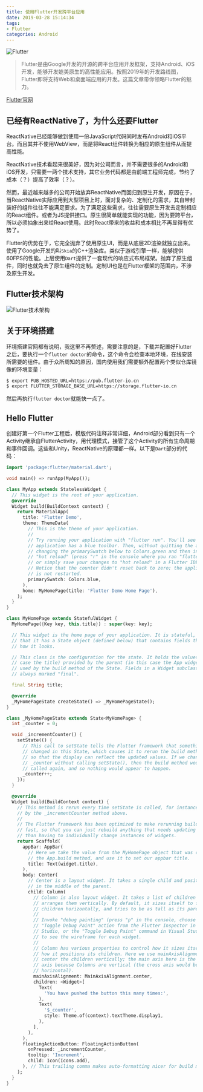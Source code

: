 ```yaml
---
title: 使用Flutter开发跨平台应用
date: 2019-03-28 15:14:34
tags:
- Flutter
categories: Android
---
```


![Flutter](https://flutter-io.cn/assets/flutter-lockup-4cb0ee072ab312e59784d9fbf4fb7ad42688a7fdaea1270ccf6bbf4f34b7e03f.svg)

> Flutter是由Google开发的开源的跨平台应用开发框架，支持Android、iOS开发，能够开发媲美原生的高性能应用。按照2019年的开发路线图，Flutter即将支持Web和桌面端应用的开发。这篇文章带你领略Flutter的魅力。


<!--more-->

[Flutter官网](https://flutter.dev/ "Flutter官网")


## 已经有ReactNative了，为什么还要Flutter

ReactNative已经能够做到使用一份JavaScript代码同时发布Android和iOS平台。而且其并不使用WebView，而是将React组件转换为相应的原生组件从而提高性能。

ReactNative技术看起来很美好，因为对公司而言，并不需要很多的Android和iOS开发，只需要一两个技术支持，其它业务代码都是由前端工程师完成，节约了成本（？）提高了效率（？）。

然而，最近越来越多的公司开始放弃ReactNative而回归到原生开发，原因在于，当ReactNative实际应用到大型项目上时，面对复杂的、定制化的需求，其自带封装好的组件往往不能满足要求。为了满足这些需求，往往需要原生开发去定制相应的React组件。或者为JS提供接口。原生很简单就能实现的功能，因为要跨平台，所以必须抽象出来给React使用。此时React带来的收益和成本相比不再显得有优势了。

Flutter的优势在于，它完全抛弃了使用原生UI，而是从底层2D渲染就独立出来。使用了Google开发的叫`Skia`的C++渲染库。类似于游戏引擎一样，能够提供60FPS的性能。上层使用`Dart`提供了一套现代的响应式布局框架。抛弃了原生组件，同时也就免去了原生组件的定制。定制UI也是在Flutter框架的范围内，不涉及原生开发。

## Flutter技术架构

![Flutter技术架构](https://flutter-io.cn/images/whatisflutter/diagram-layercake.svg)

## 关于环境搭建

环境搭建官网都有说明，我这里不再赘述，需要注意的是，下载并配置好Flutter之后，要执行一个`flutter doctor`的命令，这个命令会检查本地环境，在线安装所需要的组件。由于众所周知的原因，国内使用我们需要额外配置两个类似仓库镜像的环境变量：

```bash
$ export PUB_HOSTED_URL=https://pub.flutter-io.cn
$ export FLUTTER_STORAGE_BASE_URL=https://storage.flutter-io.cn
```

然后再执行`flutter doctor`就能快一点了。


## Hello Flutter

创建好第一个Flutter工程后，模版代码注释非常详细，Android部分看到只有一个Activity继承自FlutterActivity，用代理模式，接管了这个Activity的所有生命周期和事件回调。这些和Unity，ReactNative的原理都一样。以下是`Dart`部分的代码：



```dart
import 'package:flutter/material.dart';

void main() => runApp(MyApp());

class MyApp extends StatelessWidget {
  // This widget is the root of your application.
  @override
  Widget build(BuildContext context) {
    return MaterialApp(
      title: 'Flutter Demo',
      theme: ThemeData(
        // This is the theme of your application.
        //
        // Try running your application with "flutter run". You'll see the
        // application has a blue toolbar. Then, without quitting the app, try
        // changing the primarySwatch below to Colors.green and then invoke
        // "hot reload" (press "r" in the console where you ran "flutter run",
        // or simply save your changes to "hot reload" in a Flutter IDE).
        // Notice that the counter didn't reset back to zero; the application
        // is not restarted.
        primarySwatch: Colors.blue,
      ),
      home: MyHomePage(title: 'Flutter Demo Home Page'),
    );
  }
}

class MyHomePage extends StatefulWidget {
  MyHomePage({Key key, this.title}) : super(key: key);

  // This widget is the home page of your application. It is stateful, meaning
  // that it has a State object (defined below) that contains fields that affect
  // how it looks.

  // This class is the configuration for the state. It holds the values (in this
  // case the title) provided by the parent (in this case the App widget) and
  // used by the build method of the State. Fields in a Widget subclass are
  // always marked "final".

  final String title;

  @override
  _MyHomePageState createState() => _MyHomePageState();
}

class _MyHomePageState extends State<MyHomePage> {
  int _counter = 0;

  void _incrementCounter() {
    setState(() {
      // This call to setState tells the Flutter framework that something has
      // changed in this State, which causes it to rerun the build method below
      // so that the display can reflect the updated values. If we changed
      // _counter without calling setState(), then the build method would not be
      // called again, and so nothing would appear to happen.
      _counter++;
    });
  }

  @override
  Widget build(BuildContext context) {
    // This method is rerun every time setState is called, for instance as done
    // by the _incrementCounter method above.
    //
    // The Flutter framework has been optimized to make rerunning build methods
    // fast, so that you can just rebuild anything that needs updating rather
    // than having to individually change instances of widgets.
    return Scaffold(
      appBar: AppBar(
        // Here we take the value from the MyHomePage object that was created by
        // the App.build method, and use it to set our appbar title.
        title: Text(widget.title),
      ),
      body: Center(
        // Center is a layout widget. It takes a single child and positions it
        // in the middle of the parent.
        child: Column(
          // Column is also layout widget. It takes a list of children and
          // arranges them vertically. By default, it sizes itself to fit its
          // children horizontally, and tries to be as tall as its parent.
          //
          // Invoke "debug painting" (press "p" in the console, choose the
          // "Toggle Debug Paint" action from the Flutter Inspector in Android
          // Studio, or the "Toggle Debug Paint" command in Visual Studio Code)
          // to see the wireframe for each widget.
          //
          // Column has various properties to control how it sizes itself and
          // how it positions its children. Here we use mainAxisAlignment to
          // center the children vertically; the main axis here is the vertical
          // axis because Columns are vertical (the cross axis would be
          // horizontal).
          mainAxisAlignment: MainAxisAlignment.center,
          children: <Widget>[
            Text(
              'You have pushed the button this many times:',
            ),
            Text(
              '$_counter',
              style: Theme.of(context).textTheme.display1,
            ),
          ],
        ),
      ),
      floatingActionButton: FloatingActionButton(
        onPressed: _incrementCounter,
        tooltip: 'Increment',
        child: Icon(Icons.add),
      ), // This trailing comma makes auto-formatting nicer for build methods.
    );
  }
}


```